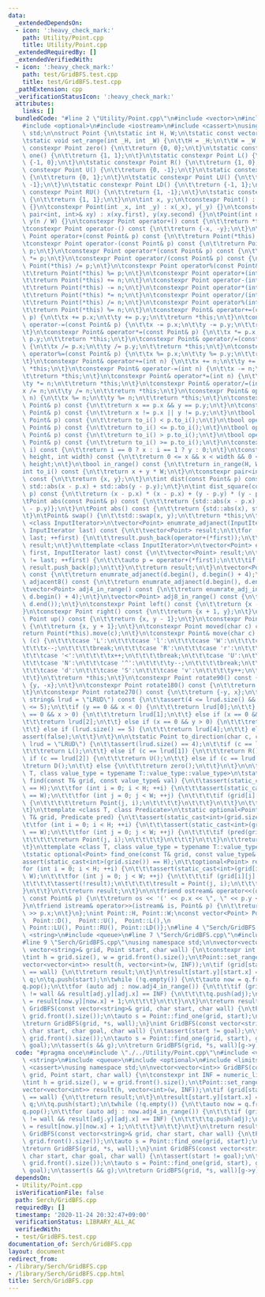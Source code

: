 ```yaml
---
data:
  _extendedDependsOn:
  - icon: ':heavy_check_mark:'
    path: Utility/Point.cpp
    title: Utility/Point.cpp
  _extendedRequiredBy: []
  _extendedVerifiedWith:
  - icon: ':heavy_check_mark:'
    path: test/GridBFS.test.cpp
    title: test/GridBFS.test.cpp
  _pathExtension: cpp
  _verificationStatusIcon: ':heavy_check_mark:'
  attributes:
    links: []
  bundledCode: "#line 2 \"Utility/Point.cpp\"\n#include <vector>\n#include <utility>\n\
    #include <optional>\n#include <iostream>\n#include <cassert>\nusing namespace\
    \ std;\n\nstruct Point {\n\tstatic int H, W;\n\tstatic const vector<Point> d;\n\
    \tstatic void set_range(int _H, int _W) {\n\t\tH = _H;\n\t\tW = _W;\n\t}\n\tstatic\
    \ constexpr Point zero() {\n\t\treturn {0, 0};\n\t}\n\tstatic constexpr Point\
    \ one() {\n\t\treturn {1, 1};\n\t}\n\tstatic constexpr Point L() {\n\t\treturn\
    \ {-1, 0};\n\t}\n\tstatic constexpr Point R() {\n\t\treturn {1, 0};\n\t}\n\tstatic\
    \ constexpr Point U() {\n\t\treturn {0, -1};\n\t}\n\tstatic constexpr Point D()\
    \ {\n\t\treturn {0, 1};\n\t}\n\tstatic constexpr Point LU() {\n\t\treturn {-1,\
    \ -1};\n\t}\n\tstatic constexpr Point LD() {\n\t\treturn {-1, 1};\n\t}\n\tstatic\
    \ constexpr Point RU() {\n\t\treturn {1, -1};\n\t}\n\tstatic constexpr Point RD()\
    \ {\n\t\treturn {1, 1};\n\t}\n\n\tint x, y;\n\tconstexpr Point() : x(0), y(0)\
    \ {}\n\tconstexpr Point(int _x, int _y) : x(_x), y(_y) {}\n\tconstexpr Point(const\
    \ pair<int, int>& xy) : x(xy.first), y(xy.second) {}\n\tPoint(int n) : x(n % W),\
    \ y(n / W) {}\n\tconstexpr Point operator+() const {\n\t\treturn *this;\n\t}\n\
    \tconstexpr Point operator-() const {\n\t\treturn {-x, -y};\n\t}\n\tconstexpr\
    \ Point operator+(const Point& p) const {\n\t\treturn Point(*this) += p;\n\t}\n\
    \tconstexpr Point operator-(const Point& p) const {\n\t\treturn Point(*this) -=\
    \ p;\n\t}\n\tconstexpr Point operator*(const Point& p) const {\n\t\treturn Point(*this)\
    \ *= p;\n\t}\n\tconstexpr Point operator/(const Point& p) const {\n\t\treturn\
    \ Point(*this) /= p;\n\t}\n\tconstexpr Point operator%(const Point& p) const {\n\
    \t\treturn Point(*this) %= p;\n\t}\n\tconstexpr Point operator+(int n) const {\n\
    \t\treturn Point(*this) += n;\n\t}\n\tconstexpr Point operator-(int n) const {\n\
    \t\treturn Point(*this) -= n;\n\t}\n\tconstexpr Point operator*(int n) const {\n\
    \t\treturn Point(*this) *= n;\n\t}\n\tconstexpr Point operator/(int n) const {\n\
    \t\treturn Point(*this) /= n;\n\t}\n\tconstexpr Point operator%(int n) const {\n\
    \t\treturn Point(*this) %= n;\n\t}\n\tconstexpr Point& operator+=(const Point&\
    \ p) {\n\t\tx += p.x;\n\t\ty += p.y;\n\t\treturn *this;\n\t}\n\tconstexpr Point&\
    \ operator-=(const Point& p) {\n\t\tx -= p.x;\n\t\ty -= p.y;\n\t\treturn *this;\n\
    \t}\n\tconstexpr Point& operator*=(const Point& p) {\n\t\tx *= p.x;\n\t\ty *=\
    \ p.y;\n\t\treturn *this;\n\t}\n\tconstexpr Point& operator/=(const Point& p)\
    \ {\n\t\tx /= p.x;\n\t\ty /= p.y;\n\t\treturn *this;\n\t}\n\tconstexpr Point&\
    \ operator%=(const Point& p) {\n\t\tx %= p.x;\n\t\ty %= p.y;\n\t\treturn *this;\n\
    \t}\n\tconstexpr Point& operator+=(int n) {\n\t\tx += n;\n\t\ty += n;\n\t\treturn\
    \ *this;\n\t}\n\tconstexpr Point& operator-=(int n) {\n\t\tx -= n;\n\t\ty -= n;\n\
    \t\treturn *this;\n\t}\n\tconstexpr Point& operator*=(int n) {\n\t\tx *= n;\n\t\
    \ty *= n;\n\t\treturn *this;\n\t}\n\tconstexpr Point& operator/=(int n) {\n\t\t\
    x /= n;\n\t\ty /= n;\n\t\treturn *this;\n\t}\n\tconstexpr Point& operator%=(int\
    \ n) {\n\t\tx %= n;\n\t\ty %= n;\n\t\treturn *this;\n\t}\n\tconstexpr bool operator==(const\
    \ Point& p) const {\n\t\treturn x == p.x && y == p.y;\n\t}\n\tconstexpr bool operator!=(const\
    \ Point& p) const {\n\t\treturn x != p.x || y != p.y;\n\t}\n\tbool operator<(const\
    \ Point& p) const {\n\t\treturn to_i() < p.to_i();\n\t}\n\tbool operator<=(const\
    \ Point& p) const {\n\t\treturn to_i() <= p.to_i();\n\t}\n\tbool operator>(const\
    \ Point& p) const {\n\t\treturn to_i() > p.to_i();\n\t}\n\tbool operator>=(const\
    \ Point& p) const {\n\t\treturn to_i() >= p.to_i();\n\t}\n\tconstexpr int operator[](int\
    \ i) const {\n\t\treturn i == 0 ? x : i == 1 ? y : 0;\n\t}\n\tconstexpr bool in_range(int\
    \ height, int width) const {\n\t\treturn 0 <= x && x < width && 0 <= y && y <\
    \ height;\n\t}\n\tbool in_range() const {\n\t\treturn in_range(H, W);\n\t}\n\t\
    int to_i() const {\n\t\treturn x + y * W;\n\t}\n\tconstexpr pair<int, int> to_pair()\
    \ const {\n\t\treturn {x, y};\n\t}\n\tint dist(const Point& p) const {\n\t\treturn\
    \ std::abs(x - p.x) + std::abs(y - p.y);\n\t}\n\tint dist_square(const Point&\
    \ p) const {\n\t\treturn (x - p.x) * (x - p.x) + (y - p.y) * (y - p.y);\n\t}\n\
    \tPoint abs(const Point& p) const {\n\t\treturn {std::abs(x - p.x), std::abs(y\
    \ - p.y)};\n\t}\n\tPoint abs() const {\n\t\treturn {std::abs(x), std::abs(y)};\n\
    \t}\n\tPoint& swap() {\n\t\tstd::swap(x, y);\n\t\treturn *this;\n\t}\n\n\ttemplate\
    \ <class InputIterator>\n\tvector<Point> enumrate_adjanect(InputIterator first,\
    \ InputIterator last) const {\n\t\tvector<Point> result;\n\t\tfor (; first !=\
    \ last; ++first) {\n\t\t\tresult.push_back(operator+(*first));\n\t\t}\n\t\treturn\
    \ result;\n\t}\n\ttemplate <class InputIterator>\n\tvector<Point> enumrate_adj_in_range(InputIterator\
    \ first, InputIterator last) const {\n\t\tvector<Point> result;\n\t\tfor (; first\
    \ != last; ++first) {\n\t\t\tauto p = operator+(*first);\n\t\t\tif (p.in_range())\
    \ result.push_back(p);\n\t\t}\n\t\treturn result;\n\t}\n\tvector<Point> adjacent4()\
    \ const {\n\t\treturn enumrate_adjanect(d.begin(), d.begin() + 4);\n\t}\n\tvector<Point>\
    \ adjacent8() const {\n\t\treturn enumrate_adjanect(d.begin(), d.end());\n\t}\n\
    \tvector<Point> adj4_in_range() const {\n\t\treturn enumrate_adj_in_range(d.begin(),\
    \ d.begin() + 4);\n\t}\n\tvector<Point> adj8_in_range() const {\n\t\treturn enumrate_adj_in_range(d.begin(),\
    \ d.end());\n\t}\n\tconstexpr Point left() const {\n\t\treturn {x - 1, y};\n\t\
    }\n\tconstexpr Point right() const {\n\t\treturn {x + 1, y};\n\t}\n\tconstexpr\
    \ Point up() const {\n\t\treturn {x, y - 1};\n\t}\n\tconstexpr Point down() const\
    \ {\n\t\treturn {x, y + 1};\n\t}\n\tconstexpr Point moved(char c) const {\n\t\t\
    return Point(*this).move(c);\n\t}\n\tconstexpr Point& move(char c) {\n\t\tswitch\
    \ (c) {\n\t\t\tcase 'L':\n\t\t\tcase 'l':\n\t\t\tcase 'W':\n\t\t\tcase '>':\n\t\
    \t\t\tx--;\n\t\t\t\tbreak;\n\t\t\tcase 'R':\n\t\t\tcase 'r':\n\t\t\tcase 'E':\n\
    \t\t\tcase '<':\n\t\t\t\tx++;\n\t\t\t\tbreak;\n\t\t\tcase 'U':\n\t\t\tcase 'u':\n\
    \t\t\tcase 'N':\n\t\t\tcase '^':\n\t\t\t\ty--;\n\t\t\t\tbreak;\n\t\t\tcase 'D':\n\
    \t\t\tcase 'd':\n\t\t\tcase 'S':\n\t\t\tcase 'v':\n\t\t\t\ty++;\n\t\t\t\tbreak;\n\
    \t\t}\n\t\treturn *this;\n\t}\n\tconstexpr Point rotate90() const {\n\t\treturn\
    \ {y, -x};\n\t}\n\tconstexpr Point rotate180() const {\n\t\treturn {-x, -y};\n\
    \t}\n\tconstexpr Point rotate270() const {\n\t\treturn {-y, x};\n\t}\n\tchar to_direction_char(const\
    \ string& lrud = \"LRUD\") const {\n\t\tassert(4 <= lrud.size() && lrud.size()\
    \ <= 5);\n\t\tif (y == 0 && x < 0) {\n\t\t\treturn lrud[0];\n\t\t} else if (y\
    \ == 0 && x > 0) {\n\t\t\treturn lrud[1];\n\t\t} else if (x == 0 && y < 0) {\n\
    \t\t\treturn lrud[2];\n\t\t} else if (x == 0 && y > 0) {\n\t\t\treturn lrud[3];\n\
    \t\t} else if (lrud.size() == 5) {\n\t\t\treturn lrud[4];\n\t\t} else {\n\t\t\t\
    assert(false);\n\t\t}\n\t}\n\n\tstatic Point to_direction(char c, const string&\
    \ lrud = \"LRUD\") {\n\t\tassert(lrud.size() == 4);\n\t\tif (c == lrud[0]) {\n\
    \t\t\treturn L();\n\t\t} else if (c == lrud[1]) {\n\t\t\treturn R();\n\t\t} else\
    \ if (c == lrud[2]) {\n\t\t\treturn U();\n\t\t} else if (c == lrud[3]) {\n\t\t\
    \treturn D();\n\t\t} else {\n\t\t\treturn zero();\n\t\t}\n\t}\n\n\ttemplate <class\
    \ T, class value_type = typename T::value_type::value_type>\n\tstatic optional<Point>\
    \ find(const T& grid, const value_type& val) {\n\t\tassert(static_cast<int>(grid.size())\
    \ == H);\n\t\tfor (int i = 0; i < H; ++i) {\n\t\t\tassert(static_cast<int>(grid[i].size())\
    \ == W);\n\t\t\tfor (int j = 0; j < W; ++j) {\n\t\t\t\tif (grid[i][j] == val)\
    \ {\n\t\t\t\t\treturn Point(j, i);\n\t\t\t\t}\n\t\t\t}\n\t\t}\n\t\treturn nullopt;\n\
    \t}\n\ttemplate <class T, class Predicate>\n\tstatic optional<Point> find_if(const\
    \ T& grid, Predicate pred) {\n\t\tassert(static_cast<int>(grid.size()) == H);\n\
    \t\tfor (int i = 0; i < H; ++i) {\n\t\t\tassert(static_cast<int>(grid[i].size())\
    \ == W);\n\t\t\tfor (int j = 0; j < W; ++j) {\n\t\t\t\tif (pred(grid[i][j])) {\n\
    \t\t\t\t\treturn Point(j, i);\n\t\t\t\t}\n\t\t\t}\n\t\t}\n\t\treturn nullopt;\n\
    \t}\n\ttemplate <class T, class value_type = typename T::value_type::value_type>\n\
    \tstatic optional<Point> find_one(const T& grid, const value_type& val) {\n\t\t\
    assert(static_cast<int>(grid.size()) == H);\n\t\toptional<Point> result;\n\t\t\
    for (int i = 0; i < H; ++i) {\n\t\t\tassert(static_cast<int>(grid[i].size()) ==\
    \ W);\n\t\t\tfor (int j = 0; j < W; ++j) {\n\t\t\t\tif (grid[i][j] == val) {\n\
    \t\t\t\t\tassert(!result);\n\t\t\t\t\tresult = Point(j, i);\n\t\t\t\t}\n\t\t\t\
    }\n\t\t}\n\t\treturn result;\n\t}\n\n\tfriend ostream& operator<<(ostream& os,\
    \ const Point& p) {\n\t\treturn os << '(' << p.x << \", \" << p.y << ')';\n\t\
    }\n\tfriend istream& operator>>(istream& is, Point& p) {\n\t\treturn is >> p.y\
    \ >> p.x;\n\t}\n};\nint Point::H, Point::W;\nconst vector<Point> Point::d{Point::R(),\
    \  Point::D(),  Point::U(),  Point::L(),\n                             Point::RD(),\
    \ Point::LU(), Point::RU(), Point::LD()};\n#line 4 \"Serch/GridBFS.cpp\"\n#include\
    \ <string>\n#include <queue>\n#line 7 \"Serch/GridBFS.cpp\"\n#include <limits>\n\
    #line 9 \"Serch/GridBFS.cpp\"\nusing namespace std;\n\nvector<vector<int>> GridBFS(const\
    \ vector<string>& grid, Point start, char wall) {\n\tconstexpr int INF = numeric_limits<int>::max();\n\
    \tint h = grid.size(), w = grid.front().size();\n\tPoint::set_range(h, w);\n\t\
    vector<vector<int>> result(h, vector<int>(w, INF));\n\tif (grid[start.y][start.x]\
    \ == wall) {\n\t\treturn result;\n\t}\n\tresult[start.y][start.x] = 0;\n\tqueue<Point>\
    \ q;\n\tq.push(start);\n\twhile (!q.empty()) {\n\t\tauto now = q.front();\n\t\t\
    q.pop();\n\t\tfor (auto adj : now.adj4_in_range()) {\n\t\t\tif (grid[adj.y][adj.x]\
    \ != wall && result[adj.y][adj.x] == INF) {\n\t\t\t\tq.push(adj);\n\t\t\t\tresult[adj.y][adj.x]\
    \ = result[now.y][now.x] + 1;\n\t\t\t}\n\t\t}\n\t}\n\treturn result;\n}\nvector<vector<int>>\
    \ GridBFS(const vector<string>& grid, char start, char wall) {\n\tPoint::set_range(grid.size(),\
    \ grid.front().size());\n\tauto s = Point::find_one(grid, start);\n\tassert(s);\n\
    \treturn GridBFS(grid, *s, wall);\n}\nint GridBFS(const vector<string>& grid,\
    \ char start, char goal, char wall) {\n\tassert(start != goal);\n\tPoint::set_range(grid.size(),\
    \ grid.front().size());\n\tauto s = Point::find_one(grid, start), g = Point::find_one(grid,\
    \ goal);\n\tassert(s && g);\n\treturn GridBFS(grid, *s, wall)[g->y][g->x];\n}\n"
  code: "#pragma once\n#include \"./../Utility/Point.cpp\"\n#include <vector>\n#include\
    \ <string>\n#include <queue>\n#include <optional>\n#include <limits>\n#include\
    \ <cassert>\nusing namespace std;\n\nvector<vector<int>> GridBFS(const vector<string>&\
    \ grid, Point start, char wall) {\n\tconstexpr int INF = numeric_limits<int>::max();\n\
    \tint h = grid.size(), w = grid.front().size();\n\tPoint::set_range(h, w);\n\t\
    vector<vector<int>> result(h, vector<int>(w, INF));\n\tif (grid[start.y][start.x]\
    \ == wall) {\n\t\treturn result;\n\t}\n\tresult[start.y][start.x] = 0;\n\tqueue<Point>\
    \ q;\n\tq.push(start);\n\twhile (!q.empty()) {\n\t\tauto now = q.front();\n\t\t\
    q.pop();\n\t\tfor (auto adj : now.adj4_in_range()) {\n\t\t\tif (grid[adj.y][adj.x]\
    \ != wall && result[adj.y][adj.x] == INF) {\n\t\t\t\tq.push(adj);\n\t\t\t\tresult[adj.y][adj.x]\
    \ = result[now.y][now.x] + 1;\n\t\t\t}\n\t\t}\n\t}\n\treturn result;\n}\nvector<vector<int>>\
    \ GridBFS(const vector<string>& grid, char start, char wall) {\n\tPoint::set_range(grid.size(),\
    \ grid.front().size());\n\tauto s = Point::find_one(grid, start);\n\tassert(s);\n\
    \treturn GridBFS(grid, *s, wall);\n}\nint GridBFS(const vector<string>& grid,\
    \ char start, char goal, char wall) {\n\tassert(start != goal);\n\tPoint::set_range(grid.size(),\
    \ grid.front().size());\n\tauto s = Point::find_one(grid, start), g = Point::find_one(grid,\
    \ goal);\n\tassert(s && g);\n\treturn GridBFS(grid, *s, wall)[g->y][g->x];\n}\n"
  dependsOn:
  - Utility/Point.cpp
  isVerificationFile: false
  path: Serch/GridBFS.cpp
  requiredBy: []
  timestamp: '2020-11-24 20:32:47+09:00'
  verificationStatus: LIBRARY_ALL_AC
  verifiedWith:
  - test/GridBFS.test.cpp
documentation_of: Serch/GridBFS.cpp
layout: document
redirect_from:
- /library/Serch/GridBFS.cpp
- /library/Serch/GridBFS.cpp.html
title: Serch/GridBFS.cpp
---
```

